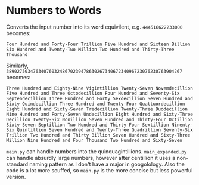 # Numbers to Words
Converts the input number into its word equivilent, e.g. `444516622233000` becomes:
```
Four Hundred and Forty-Four Trillion Five Hundred and Sixteen Billion Six Hundred and Twenty-Two Million Two Hundred and Thirty-Three Thousand
```
Similarly, `389027503476340760324867023947863026734067234096723076230763904267` becomes:
```
Three Hundred and Eighty-Nine Vigintillion Twenty-Seven Novemdecillion Five Hundred and Three Octodecillion Four Hundred and Seventy-Six Septendecillion Three Hundred and Forty Sexdecillion Seven Hundred and Sixty Quindecillion Three Hundred and Twenty-Four Quattuordecillion Eight Hundred and Sixty-Seven Tredecillion Twenty-Three Duodecillion Nine Hundred and Forty-Seven Undecillion Eight Hundred and Sixty-Three Decillion Twenty-Six Nonillion Seven Hundred and Thirty-Four Octillion Sixty-Seven Septillion Two Hundred and Thirty-Four Sextillion Ninenty-Six Quintillion Seven Hundred and Twenty-Three Quadrillion Seventy-Six Trillion Two Hundred and Thirty Billion Seven Hundred and Sixty-Three Million Nine Hundred and Four Thousand Two Hundred and Sixty-Seven
```

`main.py` can handle numbers into the quinquagintillions. `main_expanded.py` can handle absurdly large numbers, however after centillion it uses a non-standard naming pattern as I don't have a major in googolology. Also the code is a lot more scuffed, so `main.py` is the more concise but less powerful version.